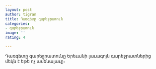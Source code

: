 ```yaml
---
layout: post
author: tigran
title: Դառգետը գարեջրատուն
categories:
- գարեջրատուն
image: ''
rating: 4

---
```

Դառգետը գարեջրատունը Երեւանի լաւագոյն գարեջրատներից մեկն է եթե ոչ ամենալաւը։